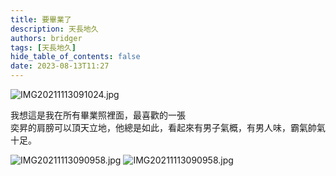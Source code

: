 ```yaml
---
title: 要畢業了
description: 天長地久
authors: bridger
tags: [天長地久]
hide_table_of_contents: false
date: 2023-08-13T11:27
---
```

![IMG20211113091024.jpg](https://e.brid.cf/i/2023/08/13/kt0jp2-2.webp)


<!-- truncate -->

我想這是我在所有畢業照裡面，最喜歡的一張  
奕昇的肩膀可以頂天立地，他總是如此，看起來有男子氣概，有男人味，霸氣帥氣十足。  

![IMG20211113090958.jpg](https://e.brid.cf/i/2023/08/14/iuazz5-2.webp)
![IMG20211113090958.jpg](https://e.brid.cf/i/2023/08/14/iuecx6-2.webp)
